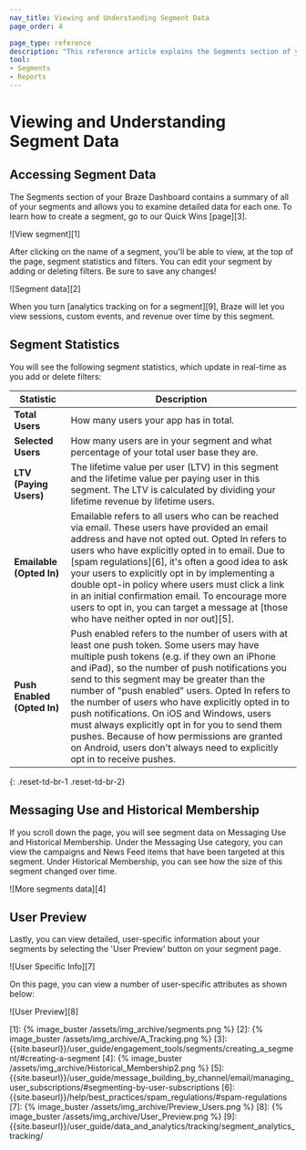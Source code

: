 ```yaml
---
nav_title: Viewing and Understanding Segment Data
page_order: 4

page_type: reference
description: "This reference article explains the Segments section of your Braze Dashboard, and includes a summary the statistics provided."
tool: 
- Segments
- Reports
---
```

# Viewing and Understanding Segment Data

## Accessing Segment Data

The Segments section of your Braze Dashboard contains a summary of all of your segments and allows you to examine detailed data for each one. To learn how to create a segment, go to our Quick Wins [page][3].

![View segment][1]

After clicking on the name of a segment, you'll be able to view, at the top of the page, segment statistics and filters. You can edit your segment by adding or deleting filters. Be sure to save any changes!

![Segment data][2]

When you turn [analytics tracking on for a segment][9], Braze will let you view sessions, custom events, and revenue over time by this segment.

## Segment Statistics

You will see the following segment statistics, which update in real-time as you add or delete filters:

| Statistic | Description |
| --------- | --- |
| **Total Users** | How many users your app has in total. |
| **Selected Users** | How many users are in your segment and what percentage of your total user base they are. |
| **LTV (Paying Users)** | The lifetime value per user (LTV) in this segment and the lifetime value per paying user in this segment. The LTV is calculated by dividing your lifetime revenue by lifetime users. |
| **Emailable (Opted In)** | Emailable refers to all users who can be reached via email. These users have provided an email address and have not opted out. Opted In refers to users who have explicitly opted in to email. Due to [spam regulations][6], it's often a good idea to ask your users to explicitly opt in by implementing a double opt-in policy where users must click a link in an initial confirmation email. To encourage more users to opt in, you can target a message at [those who have neither opted in nor out][5]. |
| **Push Enabled (Opted In)** | Push enabled refers to the number of users with at least one push token. Some users may have multiple push tokens (e.g. if they own an iPhone and iPad), so the number of push notifications you send to this segment may be greater than the number of "push enabled" users. Opted In refers to the number of users who have explicitly opted in to push notifications. On iOS and Windows, users must always explicitly opt in for you to send them pushes. Because of how permissions are granted on Android, users don't always need to explicitly opt in to receive pushes. |
{: .reset-td-br-1 .reset-td-br-2}

## Messaging Use and Historical Membership

If you scroll down the page, you will see segment data on Messaging Use and Historical Membership. Under the Messaging Use category, you can view the campaigns and News Feed items that have been targeted at this segment. Under Historical Membership, you can see how the size of this segment changed over time.

![More segments data][4]

## User Preview

Lastly, you can view detailed, user-specific information about your segments by selecting the 'User Preview' button on your segment page.

![User Specific Info][7]

On this page, you can view a number of user-specific attributes as shown below:

![User Preview][8]

[1]: {% image_buster /assets/img_archive/segments.png %}
[2]: {% image_buster /assets/img_archive/A_Tracking.png %}
[3]: {{site.baseurl}}/user_guide/engagement_tools/segments/creating_a_segment/#creating-a-segment
[4]: {% image_buster /assets/img_archive/Historical_Membership2.png %}
[5]: {{site.baseurl}}/user_guide/message_building_by_channel/email/managing_user_subscriptions/#segmenting-by-user-subscriptions
[6]: {{site.baseurl}}/help/best_practices/spam_regulations/#spam-regulations
[7]: {% image_buster /assets/img_archive/Preview_Users.png %}
[8]: {% image_buster /assets/img_archive/User_Preview.png %}
[9]: {{site.baseurl}}/user_guide/data_and_analytics/tracking/segment_analytics_tracking/